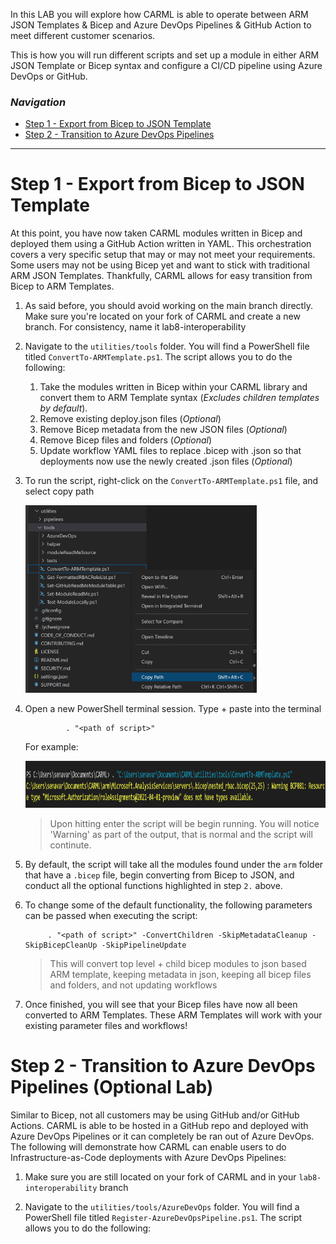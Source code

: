 In this LAB you will explore how CARML is able to operate between ARM JSON Templates & Bicep and Azure DevOps Pipelines & GitHub Action to meet different customer scenarios.  

This is how you will run different scripts and set up a module in either ARM JSON Template or Bicep syntax and configure a CI/CD pipeline using Azure DevOps or GitHub.

### _Navigation_
- [Step 1 - Export from Bicep to JSON Template](#Step-1---Export-from-Bicep-to-JSON-Template)
- [Step 2 - Transition to Azure DevOps Pipelines](#Step-2---Test-the-module)
---

# Step 1 - Export from Bicep to JSON Template

At this point, you have now taken CARML modules written in Bicep and deployed them using a GitHub Action written in YAML. This orchestration covers a very specific setup that may or may not meet your requirements. Some users may not be using Bicep yet and want to stick with traditional ARM JSON Templates. Thankfully, CARML allows for easy transition from Bicep to ARM Templates. 

1. As said before, you should avoid working on the main branch directly. Make sure you're located on your fork of CARML and create a new branch. For consistency, name it lab8-interoperability

1. Navigate to the `utilities/tools` folder. You will find a PowerShell file titled `ConvertTo-ARMTemplate.ps1`. The script allows you to do the following:
    1. Take the modules written in Bicep within your CARML library and convert them to ARM Template syntax (_Excludes children templates by default_). 
    1. Remove existing deploy.json files (_Optional_)
    1. Remove Bicep metadata from the new JSON files (_Optional_)
    1. Remove Bicep files and folders (_Optional_)
    1. Update workflow YAML files to replace .bicep with .json so that deployments now use the newly created .json files (_Optional_)

1. To run the script, right-click on the `ConvertTo-ARMTemplate.ps1` file, and select copy path

    <img src="./media/Lab8/copyPathofScript.png" alt="Copy Path of ConvertTo-ARMTemplate.ps1" height="300">

1. Open a new PowerShell terminal session. Type + paste into the terminal

                . "<path of script>" 

    For example:

    <img src="./media/Lab8/scriptOutput.png" alt="Terminal Output for CoverTo-ARMTemplate.ps1" height="75">

    > Upon hitting enter the script will be begin running. You will notice 'Warning' as part of the output, that is normal and the script will continute. 

1. By default, the script will take all the modules found under the `arm` folder that have a `.bicep`   file, begin converting from Bicep to JSON, and conduct all the optional functions highlighted in step `2.` above. 

1. To change some of the default functionality, the following parameters can be passed when executing the script:

            . "<path of script>" -ConvertChildren -SkipMetadataCleanup -SkipBicepCleanUp -SkipPipelineUpdate

    > This will convert top level + child bicep modules to json based ARM template, keeping metadata in json, keeping all bicep files and folders, and not updating workflows

1. Once finished, you will see that your Bicep files have now all been converted to ARM Templates. These ARM Templates will work with your existing parameter files and workflows!

# Step 2 - Transition to Azure DevOps Pipelines (Optional Lab)

Similar to Bicep, not all customers may be using GitHub and/or GitHub Actions. CARML is able to be hosted in a GitHub repo and deployed with Azure DevOps Pipelines or it can completely be ran out of Azure DevOps. The following will demonstrate how CARML can enable users to do Infrastructure-as-Code deployments with Azure DevOps Pipelines:

1. Make sure you are still located on your fork of CARML and in your `lab8-interoperability` branch

1. Navigate to the `utilities/tools/AzureDevOps` folder. You will find a PowerShell file titled `Register-AzureDevOpsPipeline.ps1`. The script allows you to do the following:

